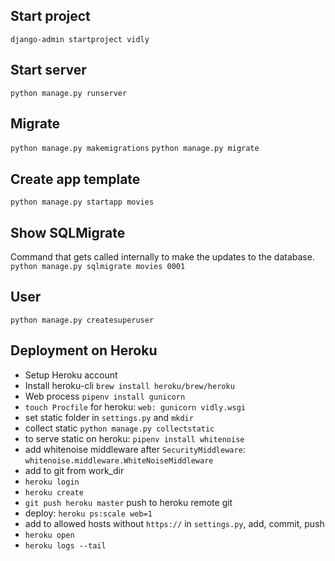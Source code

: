 ## Start project
`django-admin startproject vidly`

## Start server
`python manage.py runserver`

## Migrate
`python manage.py makemigrations`
`python manage.py migrate`

## Create app template
`python manage.py startapp movies`

## Show SQLMigrate
Command that gets called internally to make the updates to the database.
`python manage.py sqlmigrate movies 0001`

## User
`python manage.py createsuperuser`


## Deployment on Heroku
- Setup Heroku account
- Install heroku-cli `brew install heroku/brew/heroku`
- Web process `pipenv install gunicorn`
- `touch Procfile` for heroku: `web: gunicorn vidly.wsgi`
- set static folder in `settings.py` and `mkdir`
- collect static `python manage.py collectstatic`
- to serve static on heroku: `pipenv install whitenoise`
- add whitenoise middleware after `SecurityMiddleware`: `whitenoise.middleware.WhiteNoiseMiddleware`
- add to git from work_dir
- `heroku login`
- `heroku create`
- `git push heroku master` push to heroku remote git
- deploy: `heroku ps:scale web=1`
- add to allowed hosts without `https://` in `settings.py`, add, commit, push
- `heroku open`
- `heroku logs --tail`
